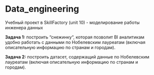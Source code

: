 # Data_engineering
Учебный проект в SkillFactory (unit 10) - моделирование работы инженера данных


**Задача 1:** построить “снежинку“, которая позволит BI аналитикам удобно работать с данными по Нобелевским лауреатам (включая описательную информацию по странам и городам).

**Задача 2:** построить датасет, содержащий данные по Нобелевским лауреатам (включая описательную информацию по странам и городам).

